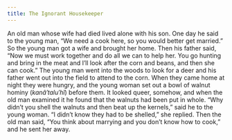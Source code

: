 ```yaml
---
title: The Ignorant Housekeeper
---
```


An old man whose wife had died lived alone with his son. One day he said to the young man, “We need a cook here, so you would better get married.” So the young man got a wife and brought her home. Then his father said, “Now we must work together and do all we can to help her. You go hunting and bring in the meat and I’ll look after the corn and beans, and then she can cook.” The young man went into the woods to look for a deer and his father went out into the field to attend to the corn. When they came home at night they were hungry, and the young woman set out a bowl of walnut hominy (_kanâ′talu′hĭ_) before them. It looked queer, somehow, and when the old man examined it he found that the walnuts had been put in whole. “Why didn’t you shell the walnuts and then beat up the kernels,” said he to the young woman. “I didn’t know they had to be shelled,” she replied. Then the old man said, “You think about marrying and you don’t know how to cook,” and he sent her away.
